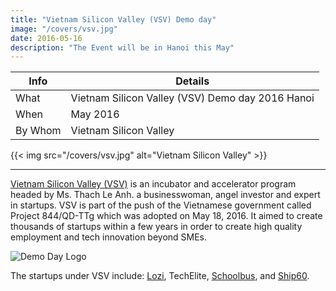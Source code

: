 ```yaml
---
title: "Vietnam Silicon Valley (VSV) Demo day"
image: "/covers/vsv.jpg"
date: 2016-05-16
description: "The Event will be in Hanoi this May"
---
```



Info | Details 
--- | ---
What | Vietnam Silicon Valley (VSV) Demo day 2016 Hanoi
When | May 2016
By Whom | Vietnam Silicon Valley


{{< img src="/covers/vsv.jpg" alt="Vietnam Silicon Valley" >}}

---


[Vietnam Silicon Valley (VSV)](https://vsvcapital.com.vn) is an incubator and accelerator program headed by Ms. Thach Le Anh. a businesswoman, angel investor and expert in startups. VSV is part of the push of the Vietnamese government called Project 844/QD-TTg which was adopted on May 18, 2016. It aimed to create thousands of startups within a few years in order to create high quality employment and tech innovation beyond SMEs.

![Demo Day Logo](https://res.cloudinary.com/nara/image/upload/v1469555106/demoday_z3kcyv.jpg)

The startups under VSV include: [Lozi](http://lozi.vn/), TechElite, [Schoolbus](https://schoolbus.vn), and [Ship60](https://ship60.com).

